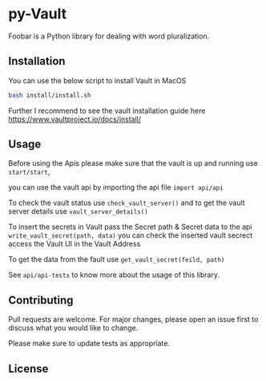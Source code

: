 # py-Vault

Foobar is a Python library for dealing with word pluralization.

## Installation

You can use the below script to install Vault in MacOS

```bash
bash install/install.sh
```
Further I recommend to see the vault installation guide here https://www.vaultproject.io/docs/install/

## Usage

Before using the Apis please make sure that the vault is up and running use ```start/start```,

you can use the vault api by importing the api file ```import api/api```

To check the vault status use ```check_vault_server()``` and to get the vault server details use ```vault_server_details()```

To insert the secrets in Vault pass the Secret path & Secret data to the api ```write_vault_secret(path, data)``` you can check the inserted vault secrect access the Vault UI in the Vault Address

To get the data from the fault use ```get_vault_secret(feild, path)```

See ```api/api-tests``` to know more about the usage of this library.

## Contributing
Pull requests are welcome. For major changes, please open an issue first to discuss what you would like to change.

Please make sure to update tests as appropriate.

## License
